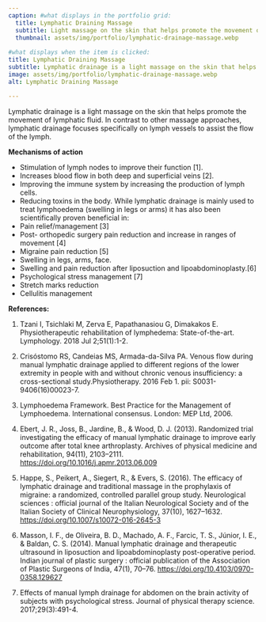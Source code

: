```yaml
---
caption: #what displays in the portfolio grid:
  title: Lymphatic Draining Massage
  subtitle: Light massage on the skin that helps promote the movement of lymphatic fluid
  thumbnail: assets/img/portfolio/lymphatic-drainage-massage.webp
  
#what displays when the item is clicked:
title: Lymphatic Draining Massage
subtitle: Lymphatic drainage is a light massage on the skin that helps promote the movement of lymphatic fluid. In contrast to other massage approaches, lymphatic drainage focuses specifically on lymph vessels to assist the flow of the lymph.
image: assets/img/portfolio/lymphatic-drainage-massage.webp
alt: Lymphatic Draining Massage

---
```

Lymphatic drainage is a light massage on the skin that helps promote the movement of lymphatic fluid. In contrast to other massage approaches, lymphatic drainage focuses specifically on lymph vessels to assist the flow of the lymph.

**Mechanisms of action**
- Stimulation of lymph nodes to improve their function [1].
- Increases blood flow in both deep and superficial veins [2].
- Improving the immune system by increasing the production of lymph cells.
- Reducing toxins in the body.
While lymphatic drainage is mainly used to treat lymphoedema (swelling in legs or arms) it has also been scientifically proven beneficial in:
- Pain relief/management [3]
- Post- orthopedic surgery pain reduction and increase in ranges of movement [4]
- Migraine pain reduction [5]
- Swelling in legs, arms, face.
- Swelling and pain reduction after liposuction and lipoabdominoplasty.[6]
- Psychological stress management [7]
- Stretch marks reduction 
- Cellulitis management 

**References:**
1. Tzani I, Tsichlaki M, Zerva E, Papathanasiou G, Dimakakos E. Physiotherapeutic rehabilitation of lymphedema: State-of-the-art. Lymphology. 2018 Jul 2;51(1):1-2.

2. Crisóstomo RS, Candeias MS, Armada-da-Silva PA. Venous flow during manual lymphatic drainage applied to different regions of the lower extremity in people with and without chronic venous insufficiency: a cross-sectional study.Physiotherapy. 2016 Feb 1. pii: S0031-9406(16)00023-7.

3. Lymphoedema Framework. Best Practice for the Management of Lymphoedema. International consensus. London: MEP Ltd, 2006.

4. Ebert, J. R., Joss, B., Jardine, B., & Wood, D. J. (2013). Randomized trial investigating the efficacy of manual lymphatic drainage to improve early outcome after total knee arthroplasty. Archives of physical medicine and rehabilitation, 94(11), 2103–2111. https://doi.org/10.1016/j.apmr.2013.06.009 

5. Happe, S., Peikert, A., Siegert, R., & Evers, S. (2016). The efficacy of lymphatic drainage and traditional massage in the prophylaxis of migraine: a randomized, controlled parallel group study. Neurological sciences : official journal of the Italian Neurological Society and of the Italian Society of Clinical Neurophysiology, 37(10), 1627–1632. https://doi.org/10.1007/s10072-016-2645-3 

6. Masson, I. F., de Oliveira, B. D., Machado, A. F., Farcic, T. S., Júnior, I. E., & Baldan, C. S. (2014). Manual lymphatic drainage and therapeutic ultrasound in liposuction and lipoabdominoplasty post-operative period. Indian journal of plastic surgery : official publication of the Association of Plastic Surgeons of India, 47(1), 70–76. https://doi.org/10.4103/0970-0358.129627 

7. Effects of manual lymph drainage for abdomen on the brain activity of subjects with psychological stress. Journal of physical therapy science. 2017;29(3):491-4.
